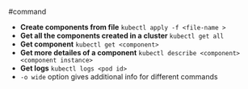 #command
- **Create components from file** `kubectl apply -f <file-name >`
- **Get all the components created in a cluster** `kubectl get all`
- **Get component** `kubectl get <component>`
- **Get more detailes of a component** `kubectl describe <component> <component instance>`
- **Get logs** `kubectl logs <pod id>`
- `-o wide` option gives additional info for different commands